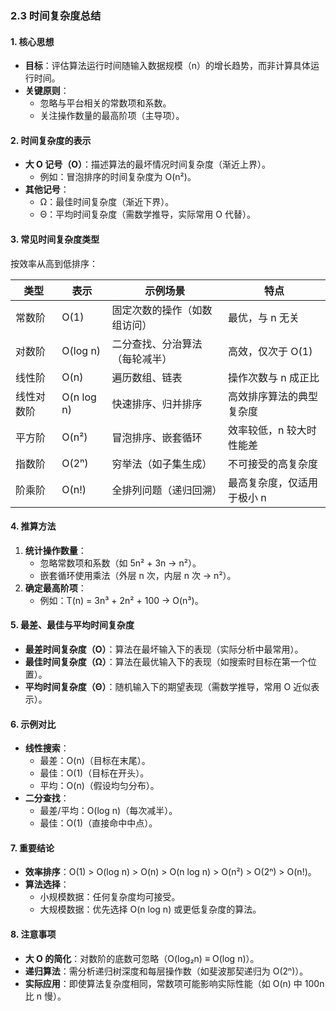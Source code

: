 ### 2.3 时间复杂度总结

#### **1. 核心思想**
- **目标**：评估算法运行时间随输入数据规模（n）的增长趋势，而非计算具体运行时间。
- **关键原则**：
  - 忽略与平台相关的常数项和系数。
  - 关注操作数量的最高阶项（主导项）。

#### **2. 时间复杂度的表示**
- **大 O 记号（O）**：描述算法的最坏情况时间复杂度（渐近上界）。
  - 例如：冒泡排序的时间复杂度为 O(n²)。
- **其他记号**：
  - Ω：最佳时间复杂度（渐近下界）。
  - Θ：平均时间复杂度（需数学推导，实际常用 O 代替）。

#### **3. 常见时间复杂度类型**
按效率从高到低排序：

| **类型**   | **表示**   | **示例场景**                   | **特点**                   |
| ---------- | ---------- | ------------------------------ | -------------------------- |
| 常数阶     | O(1)       | 固定次数的操作（如数组访问）   | 最优，与 n 无关            |
| 对数阶     | O(log n)   | 二分查找、分治算法（每轮减半） | 高效，仅次于 O(1)          |
| 线性阶     | O(n)       | 遍历数组、链表                 | 操作次数与 n 成正比        |
| 线性对数阶 | O(n log n) | 快速排序、归并排序             | 高效排序算法的典型复杂度   |
| 平方阶     | O(n²)      | 冒泡排序、嵌套循环             | 效率较低，n 较大时性能差   |
| 指数阶     | O(2ⁿ)      | 穷举法（如子集生成）           | 不可接受的高复杂度         |
| 阶乘阶     | O(n!)      | 全排列问题（递归回溯）         | 最高复杂度，仅适用于极小 n |

#### **4. 推算方法**
1. **统计操作数量**：
   - 忽略常数项和系数（如 5n² + 3n → n²）。
   - 嵌套循环使用乘法（外层 n 次，内层 n 次 → n²）。
2. **确定最高阶项**：
   - 例如：T(n) = 3n³ + 2n² + 100 → O(n³)。

#### **5. 最差、最佳与平均时间复杂度**
- **最差时间复杂度（O）**：算法在最坏输入下的表现（实际分析中最常用）。
- **最佳时间复杂度（Ω）**：算法在最优输入下的表现（如搜索时目标在第一个位置）。
- **平均时间复杂度（Θ）**：随机输入下的期望表现（需数学推导，常用 O 近似表示）。

#### **6. 示例对比**
- **线性搜索**：
  - 最差：O(n)（目标在末尾）。
  - 最佳：O(1)（目标在开头）。
  - 平均：O(n)（假设均匀分布）。
- **二分查找**：
  - 最差/平均：O(log n)（每次减半）。
  - 最佳：O(1)（直接命中中点）。

#### **7. 重要结论**
- **效率排序**：O(1) > O(log n) > O(n) > O(n log n) > O(n²) > O(2ⁿ) > O(n!)。
- **算法选择**：
  - 小规模数据：任何复杂度均可接受。
  - 大规模数据：优先选择 O(n log n) 或更低复杂度的算法。

#### **8. 注意事项**
- **大 O 的简化**：对数阶的底数可忽略（O(log₂n) ≡ O(log n)）。
- **递归算法**：需分析递归树深度和每层操作数（如斐波那契递归为 O(2ⁿ)）。
- **实际应用**：即使算法复杂度相同，常数项可能影响实际性能（如 O(n) 中 100n 比 n 慢）。